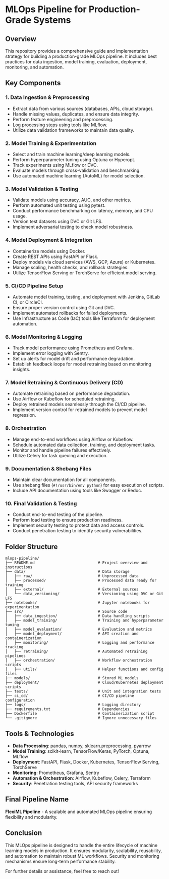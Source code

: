 # MLOps Pipeline for Production-Grade Systems

## Overview
This repository provides a comprehensive guide and implementation strategy for building a production-grade MLOps pipeline. It includes best practices for data ingestion, model training, evaluation, deployment, monitoring, and automation.

## Key Components

### 1. Data Ingestion & Preprocessing
- Extract data from various sources (databases, APIs, cloud storage).
- Handle missing values, duplicates, and ensure data integrity.
- Perform feature engineering and preprocessing.
- Log processing steps using tools like MLflow.
- Utilize data validation frameworks to maintain data quality.

### 2. Model Training & Experimentation
- Select and train machine learning/deep learning models.
- Perform hyperparameter tuning using Optuna or Hyperopt.
- Track experiments using MLflow or DVC.
- Evaluate models through cross-validation and benchmarking.
- Use automated machine learning (AutoML) for model selection.

### 3. Model Validation & Testing
- Validate models using accuracy, AUC, and other metrics.
- Perform automated unit testing using pytest.
- Conduct performance benchmarking on latency, memory, and CPU usage.
- Version test datasets using DVC or Git LFS.
- Implement adversarial testing to check model robustness.

### 4. Model Deployment & Integration
- Containerize models using Docker.
- Create REST APIs using FastAPI or Flask.
- Deploy models via cloud services (AWS, GCP, Azure) or Kubernetes.
- Manage scaling, health checks, and rollback strategies.
- Utilize TensorFlow Serving or TorchServe for efficient model serving.

### 5. CI/CD Pipeline Setup
- Automate model training, testing, and deployment with Jenkins, GitLab CI, or CircleCI.
- Ensure proper version control using Git and DVC.
- Implement automated rollbacks for failed deployments.
- Use Infrastructure as Code (IaC) tools like Terraform for deployment automation.

### 6. Model Monitoring & Logging
- Track model performance using Prometheus and Grafana.
- Implement error logging with Sentry.
- Set up alerts for model drift and performance degradation.
- Establish feedback loops for model retraining based on monitoring insights.

### 7. Model Retraining & Continuous Delivery (CD)
- Automate retraining based on performance degradation.
- Use Airflow or Kubeflow for scheduled retraining.
- Deploy retrained models seamlessly through the CI/CD pipeline.
- Implement version control for retrained models to prevent model regression.

### 8. Orchestration
- Manage end-to-end workflows using Airflow or Kubeflow.
- Schedule automated data collection, training, and deployment tasks.
- Monitor and handle pipeline failures effectively.
- Utilize Celery for task queuing and execution.

### 9. Documentation & Shebang Files
- Maintain clear documentation for all components.
- Use shebang files (`#!/usr/bin/env python`) for easy execution of scripts.
- Include API documentation using tools like Swagger or Redoc.

### 10. Final Validation & Testing
- Conduct end-to-end testing of the pipeline.
- Perform load testing to ensure production readiness.
- Implement security testing to protect data and access controls.
- Conduct penetration testing to identify security vulnerabilities.

## Folder Structure
```
mlops-pipeline/
├── README.md                            # Project overview and instructions
├── data/                                # Data storage
│   ├── raw/                             # Unprocessed data
│   ├── processed/                       # Processed data ready for training
│   ├── external/                        # External sources
│   └── data_versioning/                 # Versioning using DVC or Git LFS
├── notebooks/                           # Jupyter notebooks for experimentation
├── src/                                 # Source code
│   ├── data_ingestion/                  # Data handling scripts
│   ├── model_training/                  # Training and hyperparameter tuning
│   ├── model_evaluation/                # Evaluation and metrics
│   ├── model_deployment/                # API creation and containerization
│   ├── monitoring/                      # Logging and performance tracking
│   ├── retraining/                      # Automated retraining pipelines
│   ├── orchestration/                   # Workflow orchestration scripts
│   ├── utils/                           # Helper functions and config files
├── models/                              # Stored ML models
├── deployment/                          # Cloud/Kubernetes deployment scripts
├── tests/                               # Unit and integration tests
├── ci_cd/                               # CI/CD pipeline configuration
├── logs/                                # Logging directory
├── requirements.txt                     # Dependencies
├── Dockerfile                           # Containerization script
└── .gitignore                           # Ignore unnecessary files
```

## Tools & Technologies
- **Data Processing**: pandas, numpy, sklearn.preprocessing, pyarrow
- **Model Training**: scikit-learn, TensorFlow/Keras, PyTorch, Optuna, MLflow
- **Deployment**: FastAPI, Flask, Docker, Kubernetes, TensorFlow Serving, TorchServe
- **Monitoring**: Prometheus, Grafana, Sentry
- **Automation & Orchestration**: Airflow, Kubeflow, Celery, Terraform
- **Security**: Penetration testing tools, API security frameworks

## Final Pipeline Name
**FlexiML Pipeline** - A scalable and automated MLOps pipeline ensuring flexibility and modularity.

## Conclusion
This MLOps pipeline is designed to handle the entire lifecycle of machine learning models in production. It ensures modularity, scalability, reusability, and automation to maintain robust ML workflows. Security and monitoring mechanisms ensure long-term performance stability.

For further details or assistance, feel free to reach out!

